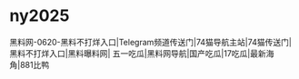 # ny2025
黑料网-0620-黑料不打烊入口|Telegram频道传送门|74猫导航主站|74猫传送门|黑料不打烊入口|黑料曝料网| 五一吃瓜|黑料网导航|国产吃瓜|17吃瓜|最新海角|881比鸭
